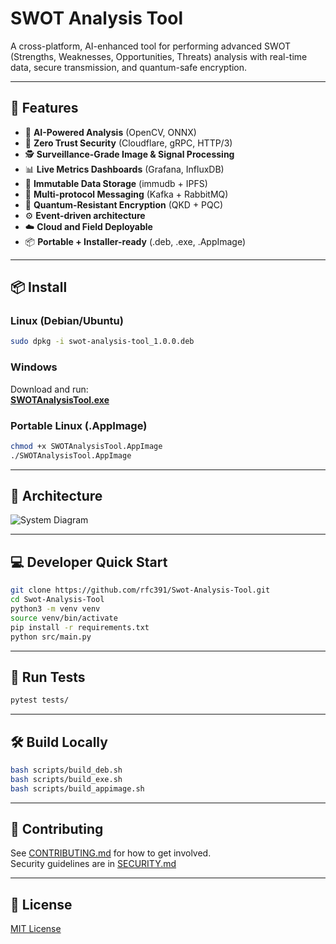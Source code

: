 # SWOT Analysis Tool

A cross-platform, AI-enhanced tool for performing advanced SWOT (Strengths, Weaknesses, Opportunities, Threats) analysis with real-time data, secure transmission, and quantum-safe encryption.

---

## 🚀 Features

- 🎯 **AI-Powered Analysis** (OpenCV, ONNX)
- 🔐 **Zero Trust Security** (Cloudflare, gRPC, HTTP/3)
- 🕵️ **Surveillance-Grade Image & Signal Processing**
- 📊 **Live Metrics Dashboards** (Grafana, InfluxDB)
- 📁 **Immutable Data Storage** (immudb + IPFS)
- 🔄 **Multi-protocol Messaging** (Kafka + RabbitMQ)
- 🧠 **Quantum-Resistant Encryption** (QKD + PQC)
- ⚙️ **Event-driven architecture**
- ☁️ **Cloud and Field Deployable**
- 📦 **Portable + Installer-ready** (.deb, .exe, .AppImage)

---

## 📦 Install

### Linux (Debian/Ubuntu)
```bash
sudo dpkg -i swot-analysis-tool_1.0.0.deb
```

### Windows
Download and run:  
**[SWOTAnalysisTool.exe](https://github.com/rfc391/Swot-Analysis-Tool/releases)**

### Portable Linux (.AppImage)
```bash
chmod +x SWOTAnalysisTool.AppImage
./SWOTAnalysisTool.AppImage
```

---

## 🧠 Architecture

![System Diagram](assets/architecture_diagram.png)

---

## 💻 Developer Quick Start

```bash
git clone https://github.com/rfc391/Swot-Analysis-Tool.git
cd Swot-Analysis-Tool
python3 -m venv venv
source venv/bin/activate
pip install -r requirements.txt
python src/main.py
```

---

## 🤖 Run Tests

```bash
pytest tests/
```

---

## 🛠 Build Locally

```bash
bash scripts/build_deb.sh
bash scripts/build_exe.sh
bash scripts/build_appimage.sh
```

---

## 🤝 Contributing

See [CONTRIBUTING.md](CONTRIBUTING.md) for how to get involved.  
Security guidelines are in [SECURITY.md](SECURITY.md)

---

## 📜 License

[MIT License](LICENSE)